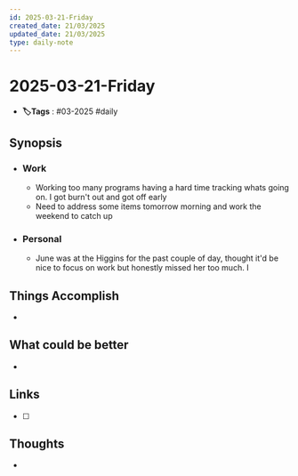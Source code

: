 ```yaml
---
id: 2025-03-21-Friday
created_date: 21/03/2025
updated_date: 21/03/2025
type: daily-note
---
```


# 2025-03-21-Friday
- **🏷️Tags** : #03-2025 #daily 
## Synopsis
- ### Work
	- Working too many programs having a hard time tracking whats going on. I got burn't out and got off early
	- Need to address some items tomorrow morning and work the weekend to catch up
- ### Personal
	- June was at the Higgins for the past couple of day, thought it'd be nice to focus on work but honestly missed her too much. I


## Things Accomplish
- 
## What could be better
- 

## Links
- [ ] 
## Thoughts
-